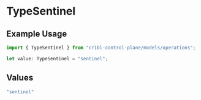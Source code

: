 # TypeSentinel

## Example Usage

```typescript
import { TypeSentinel } from "cribl-control-plane/models/operations";

let value: TypeSentinel = "sentinel";
```

## Values

```typescript
"sentinel"
```
